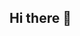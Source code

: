 ## Hi there 👋

<!--
**x1x1x5/x1x1x5** is a ✨ _special_ ✨ repository because its `README.md` (this file) appears on your GitHub profile.

Here are some ideas to get you started:

# 🔭 I’m currently working on an arduino virtual assitant
# 🌱 I’m currently learning c
# 👯 I’m looking to collaborate on ml projects (if I have time)
# 🤔 I’m looking for help with a tensorflow voice recognition project
# 💬 Ask me about my cpu that I designed and I might show you
# 📫 How to reach me: activatehim3@gmail.com
# 😄 Pronouns: he/him
# ⚡ Fun fact: I can talk to cats

